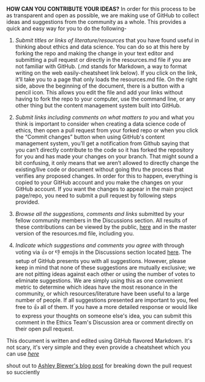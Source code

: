 **HOW CAN YOU CONTRIBUTE YOUR IDEAS?**
In order for this process to be as transparent and open as possible, we are making use of GitHub to collect ideas and suggestions from the community as a whole. This provides a quick and easy way for you to do the following-

1. *Submit titles or links of literature/resources* that you have found useful in thinking about ethics and data science. You can do so at this here by forking the repo and making the change in your text editor and submitting a pull request or directly in the resources.md file if you are not familiar with GitHub. (.md stands for Markdown, a way to format writing on the web easily-cheatsheet link below). If you click on the link, it’ll take you to a page that only loads the resources.md file. On the right side, above the beginning of the document, there is a button with a pencil icon. This allows you edit the file and add your links without having to fork the repo to your computer, use the command line, or any other thing but the content management system built into GitHub.

2. *Submit links including comments on what matters to you* and what you think is important to consider when creating a data science code of ethics, then open a pull request from your forked repo or when you click the “Commit changes” button when using GitHub's content management system, you’ll get a notification from Github saying that you can’t directly contribute to the code so it has forked the repository for you and has made your changes on your branch. That might sound a bit confusing, it only means that we aren’t allowed to directly change the existing/live code or document without going thru the process that verifies any proposed changes. In order for this to happen, everything is copied to your GitHub account and you make the changes on your GitHub account. If you want the changes to appear in the main project page/repo, you need to submit a pull request by following steps provided.

3. *Browse all the suggestions, comments and links* submitted by your fellow community members in the Discussions section. All results of these contributions can be viewed by the public, [here](https://github.com/orgs/Data4Democracy/teams/ethics) and in the master version of the resources.md file, including you.

4. *Indicate which suggestions and comments you agree with* through voting via :thumbsup: or :thumbsdown: emojis in the Discussions section located [here](https://github.com/orgs/Data4Democracy/teams/ethics). The setup of GitHub presents you with all suggestions. However, please keep in mind that none of these suggestions are mutually exclusive; we are not pitting ideas against each other or using the number of votes to eliminate suggestions. We are simply using this as one convenient metric to determine which ideas have the most resonance in the community, or which resources/literature have been useful to a large number of people. If all suggestions presented are important to you, feel free to :thumbsup: all of them. If you have a more detailed response or would like to express your thoughts on someone else's idea, you can submit this comment in the Ethics Team's Discussion area or comment directly on their open pull request.


This document is written and edited using GitHub flavored Markdown. It's not scary, it's very simple and they even provide a cheatsheet which you can use [*here*](https://github.com/adam-p/markdown-here/wiki/Markdown-Cheatsheet)  

shout out to [Ashley Blewer's blog post](https://ablwr.github.io/blog/2014/11/03/non-technical-persons-guide-to-becoming-an-open-source-software-contributor-via-github/) for breaking down the pull request so succiently
